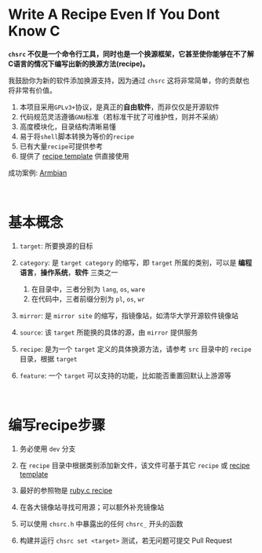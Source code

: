 <!-- -----------------------------------------------------------
 ! SPDX-License-Identifier: GFDL-1.3-or-later
 ! -------------------------------------------------------------
 ! Doc Authors     : Aoran Zeng <ccmywish@qq.com>
 ! Contributors    :  Nul None  <nul@none.org>
 !                 |
 ! Created On      : <2024-08-19>
 ! Last Modified   : <2024-08-19>
 ! ---------------------------------------------------------- -->

# Write A Recipe Even If You Dont Know C

**`chsrc` 不仅是一个命令行工具，同时也是一个换源框架，它甚至使你能够在不了解C语言的情况下编写出新的换源方法(recipe)。**

我鼓励你为新的软件添加换源支持，因为通过 `chsrc` 这将非常简单，你的贡献也将非常有价值。

1. 本项目采用`GPLv3+`协议，是真正的**自由软件**，而非仅仅是开源软件
2. 代码规范灵活遵循`GNU`标准（若标准干扰了可维护性，则并不采纳）
3. 高度模块化，目录结构清晰易懂
4. 易于将`shell`脚本转换为等价的`recipe`
5. 已有大量`recipe`可提供参考
6. 提供了 [recipe template] 供直接使用

成功案例: [Armbian](../src/recipe/os/APT/Armbian.c)

<br>

# 基本概念

1. `target`: 所要换源的目标

2. `category`: 是 `target category` 的缩写，即 `target` 所属的类别，可以是 **编程语言**，**操作系统**，**软件** 三类之一

    1. 在目录中，三者分别为 `lang`, `os`, `ware`
    2. 在代码中，三者前缀分别为 `pl`, `os`, `wr`

2. `mirror`: 是 `mirror site` 的缩写，指镜像站，如清华大学开源软件镜像站
3. `source`: 该 `target` 所能换的具体的源，由 `mirror` 提供服务
4. `recipe`: 是为一个 `target` 定义的具体换源方法，请参考 `src` 目录中的 `recipe` 目录，根据 `target`

5. `feature`: 一个 `target` 可以支持的功能，比如能否重置回默认上游源等

<br>

# 编写recipe步骤

1. 务必使用 `dev` 分支

2. 在 `recipe` 目录中根据类别添加新文件，该文件可基于其它 `recipe` 或 [recipe template]

3. 最好的参照物是 [ruby.c recipe](../src/recipe/lang/Ruby.c)

4. 在各大镜像站寻找可用源；可以额外补充镜像站

5. 可以使用 `chsrc.h` 中暴露出的任何 `chsrc_` 开头的函数

6. 构建并运行 `chsrc set <target>` 测试，若无问题可提交 Pull Request



[recipe template]: ../src/recipe/template.c
